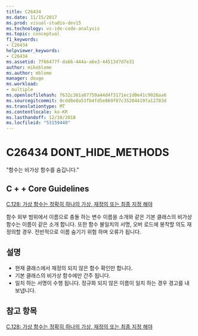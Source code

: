 ```yaml
---
title: C26434
ms.date: 11/15/2017
ms.prod: visual-studio-dev15
ms.technology: vs-ide-code-analysis
ms.topic: conceptual
f1_keywords:
- C26434
helpviewer_keywords:
- C26434
ms.assetid: 7f66477f-da66-444a-a6e3-44513d7d7e31
author: mikeblome
ms.author: mblome
manager: douge
ms.workload:
- multiple
ms.openlocfilehash: f632c361a87759a44d4f3171ec1d0e41c9026aa6
ms.sourcegitcommit: 0cdd8e8a53fb4fd5e869f07c35204419fa12783d
ms.translationtype: MT
ms.contentlocale: ko-KR
ms.lasthandoff: 12/10/2018
ms.locfileid: "53159440"
---
```

# <a name="c26434-donthidemethods"></a>C26434 DONT_HIDE_METHODS

"함수는 비가상 함수를 숨깁니다."

## <a name="c-core-guidelines"></a>C + + Core Guidelines

[C.128: 가상 함수는 정확히 하나의 가상, 재정의 또는 최종 지정 해야](https://github.com/isocpp/CppCoreGuidelines/blob/master/CppCoreGuidelines.md)

함수 외부 범위에서 이름으로 충돌 하는 변수 이름을 소개와 같은 기본 클래스의 비가상 함수는 이름이 같은 소개 합니다. 또한 함수 불일치의 서명, 오버 로드에 봉착할 의도 재정의할 경우. 전반적으로 이름 숨기기 위험 하며 오류가 됩니다.

## <a name="remarks"></a>설명

- 현재 클래스에서 재정의 되지 않은 함수 확인만 합니다.
- 기본 클래스의 비가상 함수에만 간주 됩니다.
- 일치 하는 서명이 수행 됩니다. 정규화 되지 않은 이름이 일치 하는 경우 경고를 내보냅니다.

## <a name="see-also"></a>참고 항목

[C.128: 가상 함수는 정확히 하나의 가상, 재정의 또는 최종 지정 해야](https://github.com/isocpp/CppCoreGuidelines/blob/master/CppCoreGuidelines.md)
